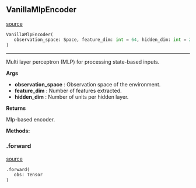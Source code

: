 #


## VanillaMlpEncoder
[source](https://github.com/BellmanProject/Hsuanwu/blob/main/hsuanwu/xploit/encoder/vanilla_mlp_encoder.py/#L9)
```python 
VanillaMlpEncoder(
   observation_space: Space, feature_dim: int = 64, hidden_dim: int = 256
)
```


---
Multi layer perceptron (MLP) for processing state-based inputs.


**Args**

* **observation_space**  : Observation space of the environment.
* **feature_dim**  : Number of features extracted.
* **hidden_dim**  : Number of units per hidden layer.


**Returns**

Mlp-based encoder.


**Methods:**


### .forward
[source](https://github.com/BellmanProject/Hsuanwu/blob/main/hsuanwu/xploit/encoder/vanilla_mlp_encoder.py/#L33)
```python
.forward(
   obs: Tensor
)
```

